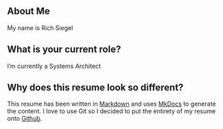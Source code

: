 ## About Me


My name is Rich Siegel

## What is your current role?

I’m currently a Systems Architect

## Why does this resume look so different?

This resume has been written in [Markdown](http://en.wikipedia.org/wiki/Markdown) and uses [MkDocs](http://www.mkdocs.org) to generate the content.  I love to use Git so I decided to put the entirety of my resume onto [Github](http://www.github.com).
